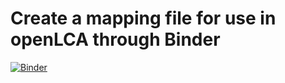 # Create a mapping file for use in openLCA through Binder

[![Binder](https://mybinder.org/badge_logo.svg)](https://mybinder.org/v2/gh/USEPA/Federal-LCA-Commons-Elementary-Flow-List/HEAD?labpath=Jupyter%2Frun_mappings.ipynb)

